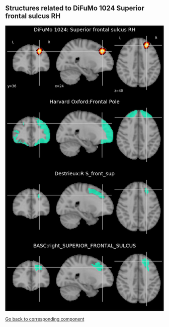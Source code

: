


## Structures related to DiFuMo 1024 Superior frontal sulcus RH

![556](556.jpg "Structures related to DiFuMo 1024 Superior frontal sulcus RH")

[Go back to corresponding component](https://parietal-inria.github.io/DiFuMo/1024/html/556.html)
